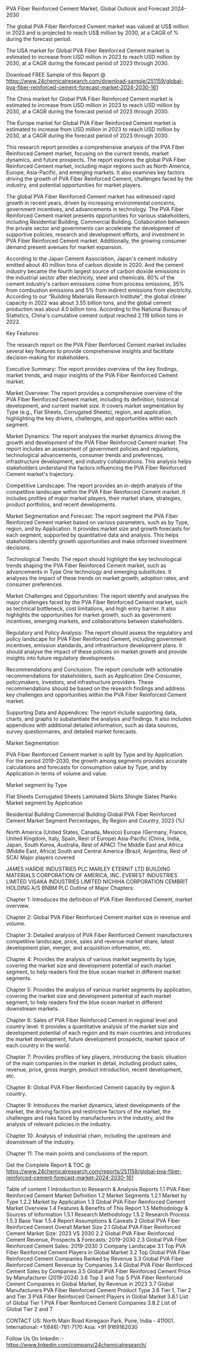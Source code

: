PVA Fiber Reinforced Cement Market, Global Outlook and Forecast 2024-2030

The global PVA Fiber Reinforced Cement market was valued at US$ million in 2023 and is projected to reach US$ million by 2030, at a CAGR of % during the forecast period.

The USA market for Global PVA Fiber Reinforced Cement market is estimated to increase from USD million in 2023 to reach USD million by 2030, at a CAGR during the forecast period of 2023 through 2030.

Download FREE Sample of this Report @ https://www.24chemicalresearch.com/download-sample/251159/global-pva-fiber-reinforced-cement-forecast-market-2024-2030-161

The China market for Global PVA Fiber Reinforced Cement market is estimated to increase from USD million in 2023 to reach USD million by 2030, at a CAGR during the forecast period of 2023 through 2030.

The Europe market for Global PVA Fiber Reinforced Cement market is estimated to increase from USD million in 2023 to reach USD million by 2030, at a CAGR during the forecast period of 2023 through 2030.

This research report provides a comprehensive analysis of the PVA Fiber Reinforced Cement market, focusing on the current trends, market dynamics, and future prospects. The report explores the global PVA Fiber Reinforced Cement market, including major regions such as North America, Europe, Asia-Pacific, and emerging markets. It also examines key factors driving the growth of PVA Fiber Reinforced Cement, challenges faced by the industry, and potential opportunities for market players.

The global PVA Fiber Reinforced Cement market has witnessed rapid growth in recent years, driven by increasing environmental concerns, government incentives, and advancements in technology. The PVA Fiber Reinforced Cement market presents opportunities for various stakeholders, including Residential Building, Commercial Building. Collaboration between the private sector and governments can accelerate the development of supportive policies, research and development efforts, and investment in PVA Fiber Reinforced Cement market. Additionally, the growing consumer demand present avenues for market expansion.

According to the Japan Cement Association, Japan's cement industry emitted about 40 million tons of carbon dioxide in 2020. And the cement industry became the fourth largest source of carbon dioxide emissions in the industrial sector after electricity, steel and chemicals. 60% of the cement industry's carbon emissions come from process emissions, 35% from combustion emissions and 5% from indirect emissions from electricity. According to our “Building Materials Research Institute”, the global clinker capacity in 2022 was about 3.55 billion tons, and the global cement production was about 4.0 billion tons. According to the National Bureau of Statistics, China's cumulative cement output reached 2.118 billion tons in 2022.

Key Features:

The research report on the PVA Fiber Reinforced Cement market includes several key features to provide comprehensive insights and facilitate decision-making for stakeholders.

Executive Summary: The report provides overview of the key findings, market trends, and major insights of the PVA Fiber Reinforced Cement market.

Market Overview: The report provides a comprehensive overview of the PVA Fiber Reinforced Cement market, including its definition, historical development, and current market size. It covers market segmentation by Type (e.g., Flat Sheets, Corrugated Sheets), region, and application, highlighting the key drivers, challenges, and opportunities within each segment.

Market Dynamics: The report analyses the market dynamics driving the growth and development of the PVA Fiber Reinforced Cement market. The report includes an assessment of government policies and regulations, technological advancements, consumer trends and preferences, infrastructure development, and industry collaborations. This analysis helps stakeholders understand the factors influencing the PVA Fiber Reinforced Cement market's trajectory.

Competitive Landscape: The report provides an in-depth analysis of the competitive landscape within the PVA Fiber Reinforced Cement market. It includes profiles of major market players, their market share, strategies, product portfolios, and recent developments.

Market Segmentation and Forecast: The report segment the PVA Fiber Reinforced Cement market based on various parameters, such as by Type, region, and by Application. It provides market size and growth forecasts for each segment, supported by quantitative data and analysis. This helps stakeholders identify growth opportunities and make informed investment decisions.

Technological Trends: The report should highlight the key technological trends shaping the PVA Fiber Reinforced Cement market, such as advancements in Type One technology and emerging substitutes. It analyses the impact of these trends on market growth, adoption rates, and consumer preferences.

Market Challenges and Opportunities: The report identify and analyses the major challenges faced by the PVA Fiber Reinforced Cement market, such as technical bottleneck, cost limitations, and high entry barrier. It also highlights the opportunities for market growth, such as government incentives, emerging markets, and collaborations between stakeholders.

Regulatory and Policy Analysis: The report should assess the regulatory and policy landscape for PVA Fiber Reinforced Cement, including government incentives, emission standards, and infrastructure development plans. It should analyse the impact of these policies on market growth and provide insights into future regulatory developments.

Recommendations and Conclusion: The report conclude with actionable recommendations for stakeholders, such as Application One Consumer, policymakers, investors, and infrastructure providers. These recommendations should be based on the research findings and address key challenges and opportunities within the PVA Fiber Reinforced Cement market.

Supporting Data and Appendices: The report include supporting data, charts, and graphs to substantiate the analysis and findings. It also includes appendices with additional detailed information, such as data sources, survey questionnaires, and detailed market forecasts.

Market Segmentation

PVA Fiber Reinforced Cement market is split by Type and by Application. For the period 2019-2030, the growth among segments provides accurate calculations and forecasts for consumption value by Type, and by Application in terms of volume and value.

Market segment by Type

Flat Sheets
Corrugated Sheets
Laminated Skirts
Shingle Slates
Planks
Market segment by Application

Residential Building
Commercial Building
Global PVA Fiber Reinforced Cement Market Segment Percentages, By Region and Country, 2023 (%)

North America (United States, Canada, Mexico)
Europe (Germany, France, United Kingdom, Italy, Spain, Rest of Europe)
Asia-Pacific (China, India, Japan, South Korea, Australia, Rest of APAC)
The Middle East and Africa (Middle East, Africa)
South and Central America (Brazil, Argentina, Rest of SCA)
Major players covered

JAMES HARDIE INDUSTRIES PLC
MARLEY ETERNIT LTD
BUILDING MATERIALS CORPORATION OF AMERICA, INC.
EVEREST INDUSTRIES LIMITED
VISAKA INDUSTRIES LIMITED
NICHIHA CORPORATION
CEMBRIT HOLDING A/S
BNBM PLC
Outline of Major Chapters:

Chapter 1: Introduces the definition of PVA Fiber Reinforced Cement, market overview.

Chapter 2: Global PVA Fiber Reinforced Cement market size in revenue and volume.

Chapter 3: Detailed analysis of PVA Fiber Reinforced Cement manufacturers competitive landscape, price, sales and revenue market share, latest development plan, merger, and acquisition information, etc.

Chapter 4: Provides the analysis of various market segments by type, covering the market size and development potential of each market segment, to help readers find the blue ocean market in different market segments.

Chapter 5: Provides the analysis of various market segments by application, covering the market size and development potential of each market segment, to help readers find the blue ocean market in different downstream markets.

Chapter 6: Sales of PVA Fiber Reinforced Cement in regional level and country level. It provides a quantitative analysis of the market size and development potential of each region and its main countries and introduces the market development, future development prospects, market space of each country in the world.

Chapter 7: Provides profiles of key players, introducing the basic situation of the main companies in the market in detail, including product sales, revenue, price, gross margin, product introduction, recent development, etc.

Chapter 8: Global PVA Fiber Reinforced Cement capacity by region & country.

Chapter 9: Introduces the market dynamics, latest developments of the market, the driving factors and restrictive factors of the market, the challenges and risks faced by manufacturers in the industry, and the analysis of relevant policies in the industry.

Chapter 10: Analysis of industrial chain, including the upstream and downstream of the industry.

Chapter 11: The main points and conclusions of the report.

Get the Complete Report & TOC @ https://www.24chemicalresearch.com/reports/251159/global-pva-fiber-reinforced-cement-forecast-market-2024-2030-161

Table of content
1 Introduction to Research & Analysis Reports
1.1 PVA Fiber Reinforced Cement Market Definition
1.2 Market Segments
1.2.1 Market by Type
1.2.2 Market by Application
1.3 Global PVA Fiber Reinforced Cement Market Overview
1.4 Features & Benefits of This Report
1.5 Methodology & Sources of Information
1.5.1 Research Methodology
1.5.2 Research Process
1.5.3 Base Year
1.5.4 Report Assumptions & Caveats
2 Global PVA Fiber Reinforced Cement Overall Market Size
2.1 Global PVA Fiber Reinforced Cement Market Size: 2023 VS 2030
2.2 Global PVA Fiber Reinforced Cement Revenue, Prospects & Forecasts: 2019-2030
2.3 Global PVA Fiber Reinforced Cement Sales: 2019-2030
3 Company Landscape
3.1 Top PVA Fiber Reinforced Cement Players in Global Market
3.2 Top Global PVA Fiber Reinforced Cement Companies Ranked by Revenue
3.3 Global PVA Fiber Reinforced Cement Revenue by Companies
3.4 Global PVA Fiber Reinforced Cement Sales by Companies
3.5 Global PVA Fiber Reinforced Cement Price by Manufacturer (2019-2024)
3.6 Top 3 and Top 5 PVA Fiber Reinforced Cement Companies in Global Market, by Revenue in 2023
3.7 Global Manufacturers PVA Fiber Reinforced Cement Product Type
3.8 Tier 1, Tier 2 and Tier 3 PVA Fiber Reinforced Cement Players in Global Market
3.8.1 List of Global Tier 1 PVA Fiber Reinforced Cement Companies
3.8.2 List of Global Tier 2 and T

CONTACT US:
North Main Road Koregaon Park, Pune, India - 411001.
International: +1(646)-781-7170
Asia: +91 9169162030

Follow Us On linkedin :- https://www.linkedin.com/company/24chemicalresearch/
